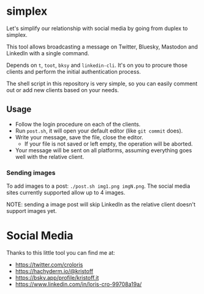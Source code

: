 # simplex

Let's simplify our relationship with social media by going from duplex to simplex.

This tool allows broadcasting a message on Twitter, Bluesky, Mastodon and LinkedIn with a single command.

Depends on `t`, `toot`, `bksy` and `linkedin-cli`. It's on you to procure those clients and perform the initial authentication process.

The shell script in this repository is very simple, so you can easily comment out or add new clients based on your needs.

## Usage
- Follow the login procedure on each of the clients.
- Run `post.sh`, it will open your default editor (like `git commit` does). 
- Write your message, save the file, close the editor.
   - If your file is not saved or left empty, the operation will be aborted.
- Your message will be sent on all platforms, assuming everything goes well with the relative client.

### Sending images
To add images to a post: `./post.sh img1.png imgN.png`. 
The social media sites currently supported allow up to 4 images.

NOTE: sending a image post will skip LinkedIn as the relative client doesn't support images yet.

# Social Media

Thanks to this little tool you can find me at:

- https://twitter.com/croloris
- https://hachyderm.io/@kristoff
- https://bsky.app/profile/kristoff.it
- https://www.linkedin.com/in/loris-cro-99708a19a/